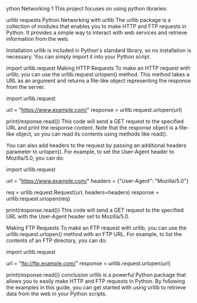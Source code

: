 ython Networking 1
This project focuses on using python libraries:

urllib
requests
Python Networking with urllib
The urllib package is a collection of modules that enables you to make HTTP and FTP requests in Python. It provides a simple way to interact with web services and retrieve information from the web.

Installation
urllib is included in Python's standard library, so no installation is necessary. You can simply import it into your Python script.

import urllib.request
Making HTTP Requests
To make an HTTP request with urllib, you can use the urllib.request.urlopen() method. This method takes a URL as an argument and returns a file-like object representing the response from the server.

import urllib.request

url = "https://www.example.com/"
response = urllib.request.urlopen(url)

print(response.read())
This code will send a GET request to the specified URL and print the response content. Note that the response object is a file-like object, so you can read its contents using methods like read().

You can also add headers to the request by passing an additional headers parameter to urlopen(). For example, to set the User-Agent header to Mozilla/5.0, you can do:

import urllib.request

url = "https://www.example.com/"
headers = {"User-Agent": "Mozilla/5.0"}

req = urllib.request.Request(url, headers=headers)
response = urllib.request.urlopen(req)

print(response.read())
This code will send a GET request to the specified URL with the User-Agent header set to Mozilla/5.0.

Making FTP Requests
To make an FTP request with urllib, you can use the urllib.request.urlopen() method with an FTP URL. For example, to list the contents of an FTP directory, you can do:

import urllib.request

url = "ftp://ftp.example.com/"
response = urllib.request.urlopen(url)

print(response.read())
conclusion
urllib is a powerful Python package that allows you to easily make HTTP and FTP requests in Python. By following the examples in this guide, you can get started with using urllib to retrieve data from the web in your Python scripts.
